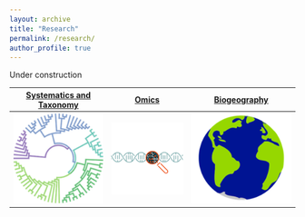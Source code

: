 ```yaml
---
layout: archive
title: "Research"
permalink: /research/
author_profile: true
---
```


Under construction


| [Systematics and Taxonomy](https://lawleyjw.github.io/research/systematics-taxonomy/) | [Omics](https://lawleyjw.github.io/research/omics/) | [Biogeography](https://lawleyjw.github.io/research/biogeography/) |
| - | - | - | 
| ![](/images/research/systematics.png) | ![](/images/research/omics.png) | ![](/images/research/biogeography.png) | 
